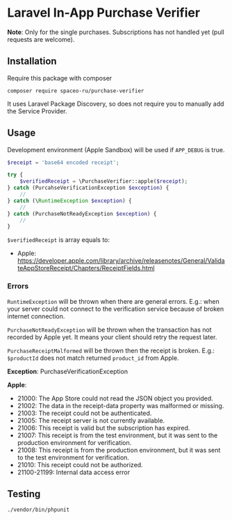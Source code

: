 # Laravel In-App Purchase Verifier

**Note**: Only for the single purchases. Subscriptions has not handled yet (pull requests are welcome).

## Installation

Require this package with composer

```shell
composer require spaceo-ru/purchase-verifier
```

It uses Laravel Package Discovery, so does not require you to manually add the Service Provider.

## Usage

Development environment (Apple Sandbox) will be used if `APP_DEBUG` is true.

```php
$receipt = 'base64 encoded receipt';

try {
    $verifiedReceipt = \PurchaseVerifier::apple($receipt);
} catch (PurcahseVerificationException $exception) {
    //
} catch (\RuntimeException $exception) {
    //
} catch (PurchaseNotReadyException $exception) {
    //
}
```

`$verifiedReceipt` is array equals to:
- Apple: https://developer.apple.com/library/archive/releasenotes/General/ValidateAppStoreReceipt/Chapters/ReceiptFields.html

### Errors

`RuntimeException` will be thrown when there are general errors.
E.g.: when your server could not connect to the verification service because of broken internet connection.

`PurchaseNotReadyException` will be thrown when the transaction has not recorded by Apple yet. 
It means your client should retry the request later.

`PurchaseReceiptMalformed` will be thrown then the receipt is broken.
E.g.: `$productId` does not match returned `product_id` from Apple.

**Exception**: PurchaseVerificationException

**Apple**:
- 21000: The App Store could not read the JSON object you provided.
- 21002: The data in the receipt-data property was malformed or missing.
- 21003: The receipt could not be authenticated.
- 21005: The receipt server is not currently available.
- 21006: This receipt is valid but the subscription has expired.
- 21007: This receipt is from the test environment, but it was sent to the production environment for verification.
- 21008: This receipt is from the production environment, but it was sent to the test environment for verification.
- 21010: This receipt could not be authorized.
- 21100-21199: Internal data access error

## Testing

```shell
./vendor/bin/phpunit
```
